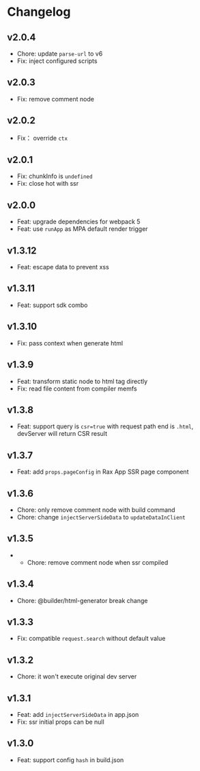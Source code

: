 # Changelog

## v2.0.4

- Chore: update `parse-url` to v6
- Fix: inject configured scripts

## v2.0.3

- Fix: remove comment node

## v2.0.2

- Fix： override `ctx`

## v2.0.1

- Fix: chunkInfo is `undefined`
- Fix: close hot with ssr

## v2.0.0

- Feat: upgrade dependencies for webpack 5
- Feat: use `runApp` as MPA default render trigger

## v1.3.12

- Feat: escape data to prevent xss

## v1.3.11

- Feat: support sdk combo

## v1.3.10

- Fix: pass context when generate html

## v1.3.9

- Feat: transform static node to html tag directly
- Fix: read file content from compiler memfs

## v1.3.8

- Feat: support query is `csr=true` with request path end is `.html`, devServer will return CSR result

## v1.3.7

- Feat: add `props.pageConfig` in Rax App SSR page component

## v1.3.6

- Chore: only remove comment node with build command
- Chore: change `injectServerSideData` to `updateDataInClient`

## v1.3.5

- - Chore: remove comment node when ssr compiled

## v1.3.4

- Chore: @builder/html-generator break change

## v1.3.3

- Fix: compatible `request.search` without default value

## v1.3.2

- Chore: it won't execute original dev server

## v1.3.1

- Feat: add `injectServerSideData` in app.json
- Fix: ssr initial props can be null

## v1.3.0

- Feat: support config `hash` in build.json
